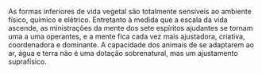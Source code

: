 ﻿As formas inferiores de vida vegetal são totalmente sensíveis ao ambiente físico, químico e elétrico. Entretanto à medida que a escala da vida ascende, as ministrações da mente dos sete espíritos ajudantes se tornam uma a uma operantes, e a mente fica cada vez mais ajustadora, criativa, coordenadora e dominante. A capacidade dos animais de se adaptarem ao ar, água e terra não é uma dotação sobrenatural, mas um ajustamento suprafísico.